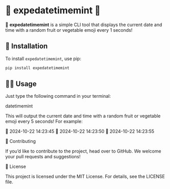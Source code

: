 # 🥭 expedatetimemint 🥑

🍋 **expedatetimemint** is a simple CLI tool that displays the current date 
and time with a random fruit or vegetable emoji every 1 seconds!

## 🚀 Installation

To install `expedatetimemint`, use pip:

```bash
pip install expedatetimemint
```


## 🧑‍💻 Usage

Just type the following command in your terminal:


datetimemint


This will output the current date and time with a random fruit or vegetable emoji every 5 seconds! For example:


🍎 2024-10-22 14:23:45
🍉 2024-10-22 14:23:50
🥑 2024-10-22 14:23:55


🤝 Contributing

If you’d like to contribute to the project, head over to GitHub. We welcome your pull requests and suggestions!

📜 License

This project is licensed under the MIT License. For details, see the LICENSE file.


